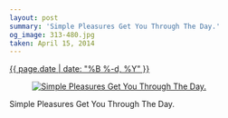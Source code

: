 ```yaml
---
layout: post
summary: 'Simple Pleasures Get You Through The Day.'
og_image: 313-480.jpg
taken: April 15, 2014
---
```


<div class="post">
 <time>
  <a href="/313">
   {{ page.date | date: "%B %-d, %Y" }}
  </a>
 </time>
 <a href="/313">
  <figure data-taken="4/15/2014">
   <img alt="Simple Pleasures Get You Through The Day." sizes="(min-width: 700px) 50vw, calc(100vw - 2rem)" src="{{ site.assets_url }}/313-240.jpg" srcset="{{ site.assets_url }}/313-480.jpg 480w, {{ site.assets_url }}/313-360.jpg 360w, {{ site.assets_url }}/313-240.jpg 240w, {{ site.assets_url }}/313-120.jpg 120w"/>
  </figure>
 </a>
 <span>
  Simple Pleasures Get You Through The Day.
 </span>
</div>
